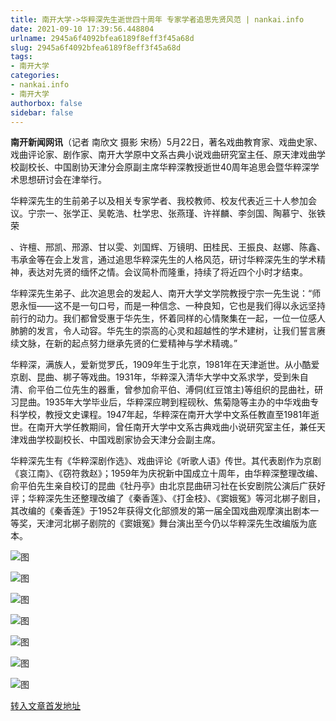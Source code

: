 ```yaml
---
title: 南开大学->华粹深先生逝世四十周年 专家学者追思先贤风范 | nankai.info
date: 2021-09-10 17:39:56.448804
urlname: 2945a6f4092bfea6189f8eff3f45a68d
slug: 2945a6f4092bfea6189f8eff3f45a68d
tags: 
- 南开大学
categories:
- nankai.info
- 南开大学
authorbox: false
sidebar: false
---
```

**南开新闻网讯**（记者 南欣文 摄影 宋杨）5月22日，著名戏曲教育家、戏曲史家、戏曲评论家、剧作家、南开大学原中文系古典小说戏曲研究室主任、原天津戏曲学校副校长、中国剧协天津分会原副主席华粹深教授逝世40周年追思会暨华粹深学术思想研讨会在津举行。

华粹深先生的生前弟子以及相关专家学者、我校教师、校友代表近三十人参加会议。宁宗一、张学正、吴乾浩、杜学忠、张燕瑾、许祥麟、李剑国、陶慕宁、张铁荣
<!--more-->
、许檀、邢凯、邢源、甘以雯、刘国辉、万镜明、田桂民、王振良、赵娜、陈鑫、韦承金等在会上发言，通过追思华粹深先生的人格风范，研讨华粹深先生的学术精神，表达对先贤的缅怀之情。会议简朴而隆重，持续了将近四个小时才结束。

华粹深先生弟子、此次追思会的发起人、南开大学文学院教授宁宗一先生说：“师恩永恒——这不是一句口号，而是一种信念、一种良知，它也是我们得以永远坚持前行的动力。我们都曾受惠于华先生，怀着同样的心情聚集在一起，一位一位感人肺腑的发言，令人动容。华先生的崇高的心灵和超越性的学术建树，让我们誓言赓续文脉，在新的起点努力继承先贤的仁爱精神与学术精魂。”

华粹深，满族人，爱新觉罗氏，1909年生于北京，1981年在天津逝世。从小酷爱京剧、昆曲、梆子等戏曲。1931年，华粹深入清华大学中文系求学，受到朱自清、俞平伯二位先生的器重，曾参加俞平伯、溥侗(红豆馆主)等组织的昆曲社，研习昆曲。1935年大学毕业后，华粹深应聘到程砚秋、焦菊隐等主办的中华戏曲专科学校，教授文史课程。1947年起，华粹深在南开大学中文系任教直至1981年逝世。在南开大学任教期间，曾任南开大学中文系古典戏曲小说研究室主任，兼任天津戏曲学校副校长、中国戏剧家协会天津分会副主席。

华粹深先生有《华粹深剧作选》、戏曲评论《听歌人语》传世。其代表剧作为京剧《哀江南》、《窃符救赵》；1959年为庆祝新中国成立十周年，由华粹深整理改编、俞平伯先生亲自校订的昆曲《牡丹亭》由北京昆曲研习社在长安剧院公演后广获好评；华粹深先生还整理改编了《秦香莲》、《打金枝》、《窦娥冤》等河北梆子剧目，其改编的《秦香莲》于1952年获得文化部颁发的第一届全国戏曲观摩演出剧本一等奖，天津河北梆子剧院的《窦娥冤》舞台演出至今仍以华粹深先生改编版为底本。

![图](http://news.nankai.edu.cn/pic/003/000/390/00300039075_4d666bd4.jpg)

![图](http://news.nankai.edu.cn/pic/003/000/390/00300039058_276386cb.jpg)

![图](http://news.nankai.edu.cn/pic/003/000/390/00300039074_c5fd53ed.jpg)

![图](http://news.nankai.edu.cn/pic/003/000/390/00300039076_8031e7d7.jpg)

![图](http://news.nankai.edu.cn/pic/003/000/390/00300039073_47c9d47f.jpg)

![图](http://news.nankai.edu.cn/pic/003/000/390/00300039072_6bbe3819.jpg)

![图](http://news.nankai.edu.cn/pic/003/000/390/00300039059_54f8262c.jpg)

[转入文章首发地址](http://news.nankai.edu.cn/ywsd/system/2021/05/23/030046219.shtml)